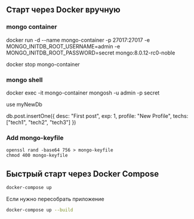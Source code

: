 ## Cтарт через Docker вручную

### mongo container
docker run -d --name mongo-container -p 27017:27017 -e MONGO_INITDB_ROOT_USERNAME=admin -e MONGO_INITDB_ROOT_PASSWORD=secret mongo:8.0.12-rc0-noble

docker stop mongo-container

### mongo shell
docker exec -it mongo-container mongosh -u admin -p secret

use myNewDb

db.post.insertOne({ desc: "First post", exp: 1, profile: "New Profile", techs: ["tech1", "tech2", "tech3"] })


### Add mongo-keyfile
```
openssl rand -base64 756 > mongo-keyfile
chmod 400 mongo-keyfile
```

## Быстрый старт через Docker Compose

```bash
docker-compose up
```
Если нужно пересобрать приложение
```bash
docker-compose up --build
```
